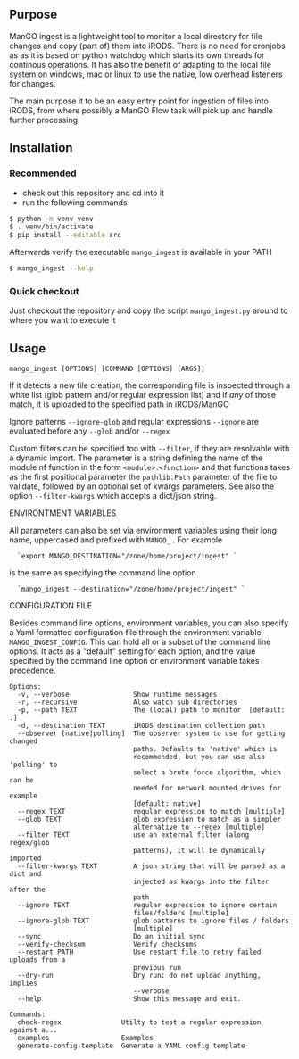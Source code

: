 
## Purpose

ManGO ingest is a lightweight tool to monitor a local directory for file
changes and copy (part of) them into iRODS. There is no need for 
cronjobs as as it is based on python watchdog which starts its own threads
for continous operations. It has also the benefit of adapting to the 
local file system on windows, mac or linux  to use the native, low overhead listeners for changes.

The main purpose it to be an easy entry point for ingestion of files 
into iRODS, from where possibly a ManGO Flow task will pick up and 
handle further processing


## Installation

### Recommended

- check out this repository and cd into it
- run the following commands
```bash
$ python -m venv venv
$ . venv/bin/activate
$ pip install --editable src
```
Afterwards verify the executable `mango_ingest` is available in your PATH

```bash
$ mango_ingest --help
```

### Quick checkout

Just checkout the repository and copy the script `mango_ingest.py` around to where you want to execute it


## Usage

`mango_ingest [OPTIONS] [COMMAND [OPTIONS] [ARGS]]`

  

  If it detects a new file creation, the corresponding file is inspected
  through a white list (glob pattern and/or regular expression list) and if
  *any* of those match, it is uploaded to the specified path in iRODS/ManGO

  Ignore patterns `--ignore-glob` and regular expressions `--ignore` are
  evaluated before any `--glob` and/or `--regex`

  Custom filters can be specified too with `--filter`, if they are resolvable
  with a dynamic import. The parameter is a string defining the name of the
  module nf function in the form `<module>.<function>` and that functions
  takes as the first positional parameter the `pathlib.Path` parameter of the
  file to validate, followed by an optional set of kwargs parameters. See also
  the option `--filter-kwargs` which accepts a dict/json string.

  ENVIRONTMENT VARIABLES

  All parameters can also be set via environment variables using their long
  name, uppercased and prefixed with `MANGO_` . For example

      `export MANGO_DESTINATION="/zone/home/project/ingest" `

  is the same as specifying the command line option

      `mango_ingest --destination="/zone/home/project/ingest" `

  CONFIGURATION FILE

  Besides command line options, environment variables, you can also specify a
  Yaml formatted configuration file through the environment variable
  `MANGO_INGEST_CONFIG`. This can hold all or a subset of the command line
  options. It acts as a "default" setting for each option, and the value
  specified by the command line option or environment variable takes
  precedence.

```
Options:
  -v, --verbose                Show runtime messages
  -r, --recursive              Also watch sub directories
  -p, --path TEXT              The (local) path to monitor  [default: .]
  -d, --destination TEXT       iRODS destination collection path
  --observer [native|polling]  The observer system to use for getting changed
                               paths. Defaults to 'native' which is
                               recommended, but you can use also 'polling' to
                               select a brute force algorithm, which can be
                               needed for network mounted drives for example
                               [default: native]
  --regex TEXT                 regular expression to match [multiple]
  --glob TEXT                  glob expression to match as a simpler
                               alternative to --regex [multiple]
  --filter TEXT                use an external filter (along regex/glob
                               patterns), it will be dynamically imported
  --filter-kwargs TEXT         A json string that will be parsed as a dict and
                               injected as kwargs into the filter after the
                               path
  --ignore TEXT                regular expression to ignore certain
                               files/folders [multiple]
  --ignore-glob TEXT           glob patterns to ignore files / folders
                               [multiple]
  --sync                       Do an initial sync
  --verify-checksum            Verify checksums
  --restart PATH               Use restart file to retry failed uploads from a
                               previous run
  --dry-run                    Dry run: do not upload anything, implies
                               --verbose
  --help                       Show this message and exit.

Commands:
  check-regex               Utilty to test a regular expression against a...
  examples                  Examples
  generate-config-template  Generate a YAML config template
```